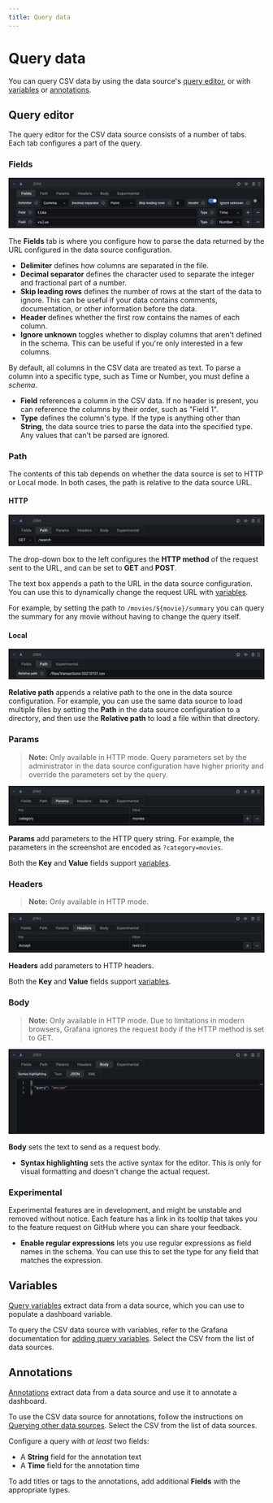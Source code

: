 ```yaml
---
title: Query data
---
```


# Query data

You can query CSV data by using the data source's [query editor](#query-editor), or with [variables](#variables) or [annotations](#annotations).

## Query editor

The query editor for the CSV data source consists of a number of tabs. Each tab configures a part of the query.

### Fields

![Fields](../img/editor-fields.png)

The **Fields** tab is where you configure how to parse the data returned by the URL configured in the data source configuration.

- **Delimiter** defines how columns are separated in the file.
- **Decimal separator** defines the character used to separate the integer and fractional part of a number.
- **Skip leading rows** defines the number of rows at the start of the data to ignore. This can be useful if your data contains comments, documentation, or other information before the data.
- **Header** defines whether the first row contains the names of each column.
- **Ignore unknown** toggles whether to display columns that aren't defined in the schema. This can be useful if you're only interested in a few columns.

By default, all columns in the CSV data are treated as text. To parse a column into a specific type, such as Time or Number, you must define a _schema_.

- **Field** references a column in the CSV data. If no header is present, you can reference the columns by their order, such as "Field 1".
- **Type** defines the column's type. If the type is anything other than **String**, the data source tries to parse the data into the specified type. Any values that can't be parsed are ignored.

### Path

The contents of this tab depends on whether the data source is set to HTTP or Local mode. In both cases, the path is relative to the data source URL.

#### HTTP

![Path](../img/editor-path.png)

The drop-down box to the left configures the **HTTP method** of the request sent to the URL, and can be set to **GET** and **POST**.

The text box appends a path to the URL in the data source configuration. You can use this to dynamically change the request URL with [variables](https://grafana.com/docs/grafana/latest/dashboards/variables/).

For example, by setting the path to `/movies/${movie}/summary` you can query the summary for any movie without having to change the query itself.

#### Local

![Path](../img/editor-local-path.png)

**Relative path** appends a relative path to the one in the data source configuration. For example, you can use the same data source to load multiple files by setting the **Path** in the data source configuration to a directory, and then use the **Relative path** to load a file within that directory.

### Params

> **Note:** Only available in HTTP mode. Query parameters set by the administrator in the data source configuration have higher priority and override the parameters set by the query.

![Params](../img/editor-params.png)

**Params** add parameters to the HTTP query string. For example, the parameters in the screenshot are encoded as `?category=movies`.

Both the **Key** and **Value** fields support [variables](https://grafana.com/docs/grafana/latest/dashboards/variables/).

### Headers

> **Note:** Only available in HTTP mode.

![Headers](../img/editor-headers.png)

**Headers** add parameters to HTTP headers.

Both the **Key** and **Value** fields support [variables](https://grafana.com/docs/grafana/latest/dashboards/variables/).

### Body

> **Note:** Only available in HTTP mode. Due to limitations in modern browsers, Grafana ignores the request body if the HTTP method is set to GET.

![Body](../img/editor-body.png)

**Body** sets the text to send as a request body.

- **Syntax highlighting** sets the active syntax for the editor. This is only for visual formatting and doesn't change the actual request.

### Experimental

Experimental features are in development, and might be unstable and removed without notice. Each feature has a link in its tooltip that takes you to the feature request on GitHub where you can share your feedback.

- **Enable regular expressions** lets you use regular expressions as field names in the schema. You can use this to set the type for any field that matches the expression.

## Variables

[Query variables](https://grafana.com/docs/grafana/latest/dashboards/variables/add-template-variables/#add-a-query-variable) extract data from a data source, which you can use to populate a dashboard variable.

To query the CSV data source with variables, refer to the Grafana documentation for [adding query variables](https://grafana.com/docs/grafana/latest/dashboards/variables/add-template-variables/#add-a-query-variable). Select the CSV from the list of data sources.

## Annotations

[Annotations](https://grafana.com/docs/grafana/latest/dashboards/build-dashboards/annotate-visualizations/) extract data from a data source and use it to annotate a dashboard.

To use the CSV data source for annotations, follow the instructions on [Querying other data sources](https://grafana.com/docs/grafana/latest/dashboards/build-dashboards/annotate-visualizations/#querying-other-data-sources). Select the CSV from the list of data sources.

Configure a query with _at least_ two fields:

- A **String** field for the annotation text
- A **Time** field for the annotation time

To add titles or tags to the annotations, add additional **Fields** with the appropriate types.
